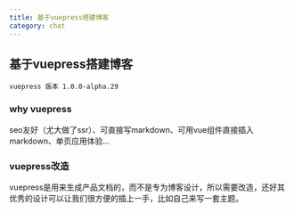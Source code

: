 ```yaml
---
title: 基于vuepress搭建博客
category: chat
---
```


## 基于vuepress搭建博客

`vuepress 版本 1.0.0-alpha.29`

### why vuepress

seo友好（尤大做了ssr）、可直接写markdown、可用vue组件直接插入markdown、单页应用体验...

### vuepress改造

vuepress是用来生成产品文档的，而不是专为博客设计，所以需要改造，还好其优秀的设计可以让我们很方便的插上一手，比如自己来写一套主题。
